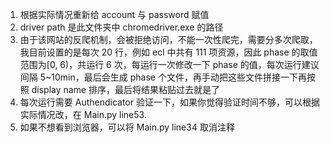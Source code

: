 1. 根据实际情况重新给 account 与 password 赋值
2. driver path 是此文件夹中 chromedriver.exe 的路径
3. 由于该网站的反爬机制，会被拒绝访问，不能一次性爬完，需要分多次爬取，我目前设置的是每次 20 行，例如 ecl 中共有 111 项资源，因此 phase 的取值范围为[0, 6)，共运行 6 次，每运行一次修改一下 phase 的值，每次运行建议间隔 5~10min，最后会生成 phase 个文件，再手动把这些文件拼接一下再按照 display name 排序，最后将结果粘贴过去就是了
4. 每次运行需要 Authendicator 验证一下，如果你觉得验证时间不够，可以根据实际情况改，在 Main.py line53.
5. 如果不想看到浏览器，可以将 Main.py line34 取消注释
